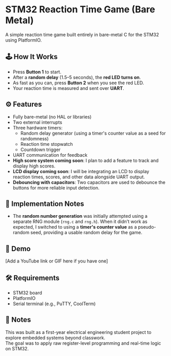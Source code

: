 # STM32 Reaction Time Game (Bare Metal)

A simple reaction time game built entirely in bare-metal C for the STM32 using PlatformIO.

## 🕹️ How It Works

- Press **Button 1** to start.
- After a **random delay** (1.5–5 seconds), the **red LED turns on**.
- As fast as you can, press **Button 2** when you see the red LED.
- Your reaction time is measured and sent over **UART**.

## ⚙️ Features

- Fully bare-metal (no HAL or libraries)
- Two external interrupts
- Three hardware timers:
  - Random delay generator (using a timer's counter value as a seed for randomness)
  - Reaction time stopwatch
  - Countdown trigger
- UART communication for feedback
- **High score system coming soon**: I plan to add a feature to track and display high scores.
- **LCD display coming soon**: I will be integrating an LCD to display reaction times, scores, and other data alongside UART output.
- **Debouncing with capacitors**: Two capacitors are used to debounce the buttons for more reliable input detection.

## 🧠 Implementation Notes

- The **random number generation** was initially attempted using a separate RNG module (`rng.c` and `rng.h`). When it didn’t work as expected, I switched to using a **timer's counter value** as a pseudo-random seed, providing a usable random delay for the game.

## 🎥 Demo

[Add a YouTube link or GIF here if you have one]

## 🛠️ Requirements

- STM32 board 
- PlatformIO
- Serial terminal (e.g., PuTTY, CoolTerm)

## 🧠 Notes

This was built as a first-year  electrical engineering student project to explore embedded systems beyond classwork.  
The goal was to apply raw register-level programming and real-time logic on STM32.
